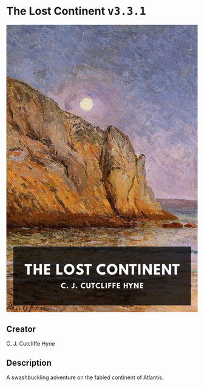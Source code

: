 
# The Lost Continent <kbd>v3.3.1</kbd>

<center>
  <img src="./cover-1024.jpg"/>
</center>

## Creator
C. J. Cutcliffe Hyne

## Description
A swashbuckling adventure on the fabled continent of Atlantis.
